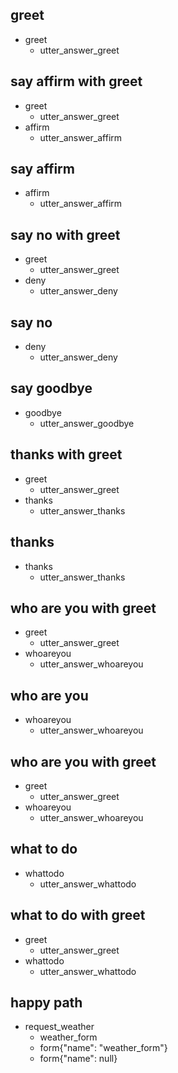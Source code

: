 ## greet
* greet
    - utter_answer_greet

## say affirm  with greet
* greet
    - utter_answer_greet
* affirm
    - utter_answer_affirm
    
## say affirm 
* affirm
    - utter_answer_affirm
    
## say no with greet
* greet
    - utter_answer_greet
* deny
    - utter_answer_deny
    
## say no 
* deny
    - utter_answer_deny


## say goodbye
* goodbye
    - utter_answer_goodbye
    
## thanks with greet
* greet
    - utter_answer_greet
* thanks
    - utter_answer_thanks
    
## thanks
* thanks
    - utter_answer_thanks
    
## who are you with greet
* greet
    - utter_answer_greet
* whoareyou
    - utter_answer_whoareyou
    
## who are you
* whoareyou
    - utter_answer_whoareyou
    
## who are you with greet
* greet
    - utter_answer_greet
* whoareyou
    - utter_answer_whoareyou
    
## what to do
* whattodo
    - utter_answer_whattodo
    
## what to do with greet
* greet
    - utter_answer_greet
* whattodo
    - utter_answer_whattodo    
    
## happy path
* request_weather
    - weather_form
    - form{"name": "weather_form"}
    - form{"name": null}
